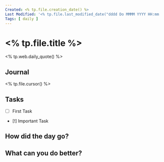 ```yaml
---
Created: <% tp.file.creation_date() %>
Last Modified: '<% tp.file.last_modified_date("dddd Do MMMM YYYY HH:mm:ss") %>'
Tags: [ daily ]
---
```

# <% tp.file.title %>
<% tp.web.daily_quote() %>

## Journal

<% tp.file.cursor() %>

## Tasks

- [ ] First Task
- [!] Important Task

## How did the day go?



## What can you do better?

